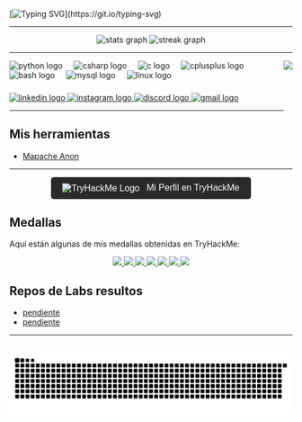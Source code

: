 [![Typing SVG](https://readme-typing-svg.herokuapp.com?font=Hack&color=%239315B7&lines=Hola+%F0%9F%91%8B+Soy+Sergio+Ignacio+Martorell.)](https://git.io/typing-svg)

---

<div align="center">
  <img src="https://github-readme-stats.vercel.app/api?username=Marto-EndPoint&hide_title=false&hide_rank=false&show_icons=true&include_all_commits=true&count_private=true&disable_animations=false&theme=dark&locale=es&hide_border=false" height="150" alt="stats graph" />
  <img src="https://streak-stats.demolab.com?user=Marto-EndPoint&locale=es&mode=daily&theme=dark&hide_border=false&border_radius=5" height="150" alt="streak graph" />
</div>

---

<img align="right" height="150" src="https://media1.tenor.com/m/ZAMoMuQgf9UAAAAd/mapache-pedro.gif"  />

<div align="left">
  <img src="https://cdn.jsdelivr.net/gh/devicons/devicon/icons/python/python-original.svg" height="65" alt="python logo" />
  <img width="12" />
  <img src="https://cdn.jsdelivr.net/gh/devicons/devicon/icons/csharp/csharp-original.svg" height="65" alt="csharp logo" />
  <img width="12" />
  <img src="https://cdn.jsdelivr.net/gh/devicons/devicon/icons/c/c-original.svg" height="65" alt="c logo" />
  <img width="12" />
  <img src="https://cdn.jsdelivr.net/gh/devicons/devicon/icons/cplusplus/cplusplus-original.svg" height="65" alt="cplusplus logo" />
  <img width="12" />
  <img src="https://cdn.jsdelivr.net/gh/devicons/devicon/icons/bash/bash-original.svg" height="65" alt="bash logo" />
  <img width="12" />
  <img src="https://cdn.jsdelivr.net/gh/devicons/devicon/icons/mysql/mysql-original.svg" height="65" alt="mysql logo" />
  <img width="12" />
  <img src="https://cdn.jsdelivr.net/gh/devicons/devicon/icons/linux/linux-original.svg" height="65" alt="linux logo" />
</div>

###

<div align="left">
  <a href="https://www.linkedin.com/in/sergio-ignacio-martorell" target="_blank">
    <img src="https://img.shields.io/static/v1?message=LinkedIn&logo=linkedin&label=&color=0077B5&logoColor=white&labelColor=&style=for-the-badge" height="35" alt="linkedin logo" />
  </a>
  <a href="https://www.instagram.com/ignacio_martorell.20" target="_blank">
    <img src="https://img.shields.io/static/v1?message=Instagram&logo=instagram&label=&color=E4405F&logoColor=white&labelColor=&style=for-the-badge" height="35" alt="instagram logo" />
  </a>
  <a href="https://discord.com/users/martorell" target="_blank">
    <img src="https://img.shields.io/static/v1?message=Discord&logo=discord&label=&color=7289DA&logoColor=white&labelColor=&style=for-the-badge" height="35" alt="discord logo" />
  </a>
  <a href="mailto:marto.endpoint@gmail.com" target="_blank">
    <img src="https://img.shields.io/static/v1?message=Gmail&logo=gmail&label=&color=D14836&logoColor=white&labelColor=&style=for-the-badge" height="35" alt="gmail logo" />
  </a>
</div>

---

## Mis herramientas

- [Mapache Anon](https://github.com/Marto-EndPoint/mapache-anon)


---
  
<div align="center">
  <a href="https://tryhackme.com/p/marto.endpoint" target="_blank">
    <button style="background-color: #2A2A2A; color: white; border: none; padding: 10px 20px; font-size: 16px; cursor: pointer; border-radius: 5px;">
      <img src="https://tryhackme.com/favicon.ico" alt="TryHackMe Logo" style="width: 30px; vertical-align: middle; margin-right: 8px;">
      Mi Perfil en TryHackMe
    </button>
  </a>
</div>

## Medallas

Aquí están algunas de mis medallas obtenidas en TryHackMe:

<div align="center">
  <a href="https://tryhackme.com/marto.endpoint/badges/first-4-rooms">
    <img src="https://assets.tryhackme.com/img/badges/firstfour.svg" width="100" />
  </a>
  <a href="https://tryhackme.com/marto.endpoint/badges/terminaled">
    <img src="https://assets.tryhackme.com/img/badges/linux.svg" width="100" />
  </a>
  <a href="https://tryhackme.com/marto.endpoint/badges/security-awareness">
    <img src="https://assets.tryhackme.com/img/badges/securityawareness.svg" width="100" />
  </a>
  <a href="https://tryhackme.com/marto.endpoint/badges/web-fund">
    <img src="https://assets.tryhackme.com/img/badges/webbed.svg" width="100" />
  </a>
  <a href="https://tryhackme.com/marto.endpoint/badges/world-wide-web">
    <img src="https://assets.tryhackme.com/img/badges/howthewebworks.svg" width="100" />
  </a>
  <a href="https://tryhackme.com/marto.endpoint/badges/intro-to-security-engineering">
    <img src="https://assets.tryhackme.com/img/badges/introtosecurityengineering.svg" width="100" />
  </a>
  <a href="https://tryhackme.com/marto.endpoint/badges/ohsint">
    <img src="https://assets.tryhackme.com/img/badges/ohsint.svg" width="100" />
  </a>
</div>

## Repos de Labs resultos

- [pendiente]()
- [pendiente]()

---

<br clear="both">

<div align="center">
  <img src="https://raw.githubusercontent.com/Marto-EndPoint/Marto-EndPoint/output/snake.svg" alt="Snake animation" />
</div>

###
